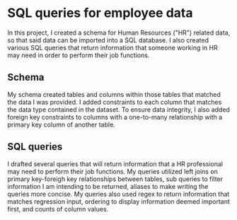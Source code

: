 # SQL queries for employee data

In this project, I created a schema for Human Resources ("HR") related data, so that said data can be imported into a SQL database. I also created various SQL queries that return information that someone working in HR may need in order to perform their job functions. 

## Schema

My schema created tables and columns within those tables that matched the data I was provided. I added constraints to each column that matches the data type contained in the dataset. To ensure data integrity, I also added foreign key constraints to columns with a one-to-many relationship with a primary key column of another table. 

## SQL queries

I drafted several queries that will return information that a HR professional may need to perform their job functions. My queries utilized left joins on primary key-foreigh key relationships between tables, sub queries to filter information I am intending to be returned, aliases to make writing the queries more concise. My queries also used regex to return information that matches regression input, ordering to display information deemed important first, and counts of column values. 
